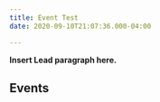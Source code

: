 ```yaml
---
title: Event Test
date: 2020-09-10T21:07:36.000-04:00

---
```

**Insert Lead paragraph here.**

## Events